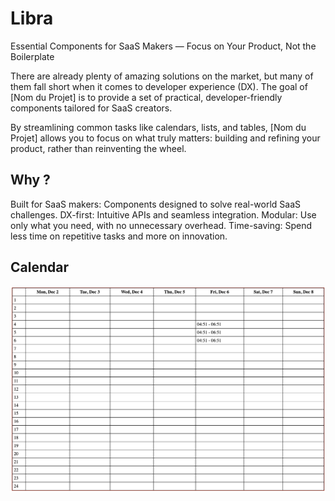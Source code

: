 # Libra
Essential Components for SaaS Makers — Focus on Your Product, Not the Boilerplate

There are already plenty of amazing solutions on the market, but many of them fall short when it comes to developer experience (DX). The goal of [Nom du Projet] is to provide a set of practical, developer-friendly components tailored for SaaS creators.

By streamlining common tasks like calendars, lists, and tables, [Nom du Projet] allows you to focus on what truly matters: building and refining your product, rather than reinventing the wheel.

## Why ?
Built for SaaS makers: Components designed to solve real-world SaaS challenges.
DX-first: Intuitive APIs and seamless integration.
Modular: Use only what you need, with no unnecessary overhead.
Time-saving: Spend less time on repetitive tasks and more on innovation.

## Calendar

![Calendar](./docs/calendar.png)
